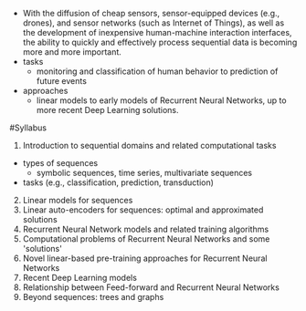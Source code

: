 * With the diffusion of cheap sensors, sensor-equipped devices (e.g., drones),
  and sensor networks (such as Internet of Things), as well as the development
  of inexpensive human-machine interaction interfaces, the ability to quickly
  and effectively process sequential data is becoming more and more important.
* tasks 
  * monitoring and classification of human behavior to prediction of future
    events
* approaches 
  * linear models to early models of Recurrent Neural Networks, up to more
    recent Deep Learning solutions. 

#Syllabus

1. Introduction to sequential domains and related computational tasks
  * types of sequences
    * symbolic sequences, time series, multivariate sequences
  * tasks (e.g., classification, prediction, transduction)
2. Linear models for sequences
3. Linear auto-encoders for sequences: optimal and approximated solutions
4. Recurrent Neural Network models and related training algorithms
5. Computational problems of Recurrent Neural Networks and some 'solutions'
6. Novel linear-based pre-training approaches for Recurrent Neural Networks
7. Recent Deep Learning models
8. Relationship between Feed-forward and Recurrent Neural Networks
9. Beyond sequences: trees and graphs 
